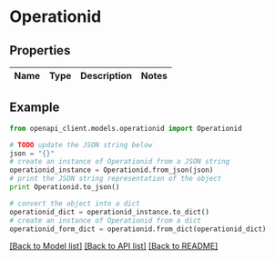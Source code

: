 # Operationid


## Properties
Name | Type | Description | Notes
------------ | ------------- | ------------- | -------------

## Example

```python
from openapi_client.models.operationid import Operationid

# TODO update the JSON string below
json = "{}"
# create an instance of Operationid from a JSON string
operationid_instance = Operationid.from_json(json)
# print the JSON string representation of the object
print Operationid.to_json()

# convert the object into a dict
operationid_dict = operationid_instance.to_dict()
# create an instance of Operationid from a dict
operationid_form_dict = operationid.from_dict(operationid_dict)
```
[[Back to Model list]](../README.md#documentation-for-models) [[Back to API list]](../README.md#documentation-for-api-endpoints) [[Back to README]](../README.md)


